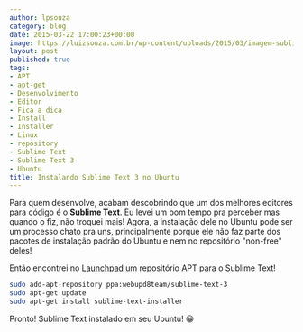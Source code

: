 ```yaml
---
author: lpsouza
category: blog
date: 2015-03-22 17:00:23+00:00
image: https://luizsouza.com.br/wp-content/uploads/2015/03/imagem-sublime.png
layout: post
published: true
tags:
- APT
- apt-get
- Desenvolvimento
- Editor
- Fica a dica
- Install
- Installer
- Linux
- repository
- Sublime Text
- Sublime Text 3
- Ubuntu
title: Instalando Sublime Text 3 no Ubuntu
---
```


Para quem desenvolve, acabam descobrindo que um dos melhores editores para código é o **Sublime Text**. Eu levei um bom tempo pra perceber mas quando o fiz, não troquei mais! Agora, a instalação dele no Ubuntu pode ser um processo chato pra uns, principalmente porque ele não faz parte dos pacotes de instalação padrão do Ubuntu e nem no repositório "non-free" deles!

Então encontrei no [Launchpad](https://launchpad.net/~webupd8team/+archive/ubuntu/sublime-text-3) um repositório APT para o Sublime Text!

```bash
sudo add-apt-repository ppa:webupd8team/sublime-text-3
sudo apt-get update
sudo apt-get install sublime-text-installer
```

Pronto! Sublime Text instalado em seu Ubuntu! 😀